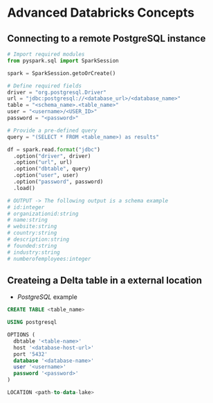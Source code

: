 # Advanced Databricks Concepts

## Connecting to a remote PostgreSQL instance

```python
# Import required modules
from pyspark.sql import SparkSession

spark = SparkSession.getoOrCreate()

# Define required fields
driver = "org.postgresql.Driver"
url = "jdbc:postgresql://<database_url>/<database_name>"
table = "<schema_name>.<table_name>"
user = "<username>/<USER_ID>"
password = "<password>"

# Provide a pre-defined query
query = "(SELECT * FROM <table_name>) as results"

df = spark.read.format("jdbc")
  .option("driver", driver)
  .option("url", url)
  .option("dbtable", query)
  .option("user", user)
  .option("password", password)
  .load()

# OUTPUT -> The following output is a schema example
# id:integer
# organizationid:string
# name:string
# website:string
# country:string
# description:string
# founded:string
# industry:string
# numberofemployees:integer
```

## Createing a Delta table in a external location
* *PostgreSQL* example
```sql
CREATE TABLE <table_name>

USING postgresql

OPTIONS (
  dbtable '<table-name>'
  host '<database-host-url>'
  port '5432'
  database '<database-name>'
  user '<username>'
  password '<password>'
)

LOCATION <path-to-data-lake>
```


